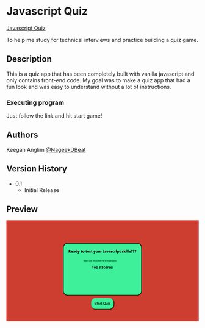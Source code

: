 # Javascript Quiz

[Javascript Quiz](https://guitarkeegan.github.io/javascript-quiz/)

To help me study for technical interviews and practice building a quiz game.

## Description

This is a quiz app that has been completely built with vanilla javascript and only contains
front-end code. My goal was to make a quiz app that had a fun look and was easy to understand
without a lot of instructions. 

### Executing program

Just follow the link and hit start game!

## Authors

Keegan Anglim 
[@NageekDBeat](https://twitter.com/nageekdbeat)

## Version History

* 0.1
    * Initial Release

## Preview

![preview](./assets/JavascriptQuiz.gif)